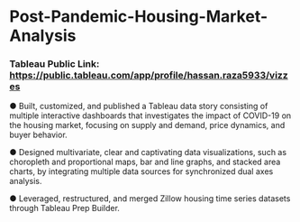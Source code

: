 # Post-Pandemic-Housing-Market-Analysis

### Tableau Public Link: https://public.tableau.com/app/profile/hassan.raza5933/vizzes

● Built, customized, and published a Tableau data story consisting of multiple interactive dashboards that investigates the impact of COVID-19 on the housing market, focusing on supply and demand, price dynamics, and buyer behavior.

● Designed multivariate, clear and captivating data visualizations, such as choropleth and proportional maps, bar and line graphs, and stacked area charts, by integrating multiple data sources for synchronized dual axes analysis.

● Leveraged, restructured, and merged Zillow housing time series datasets through Tableau Prep Builder.

